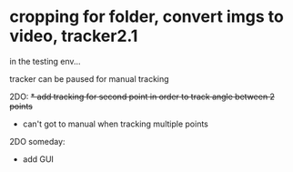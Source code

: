# cropping for folder, convert imgs to video, tracker2.1 
in the testing env...

tracker can be paused for manual tracking

2DO:
 ~~* add tracking for second point in order to track angle between 2 points~~
* can't got to manual when tracking multiple points


2DO someday:
* add GUI
